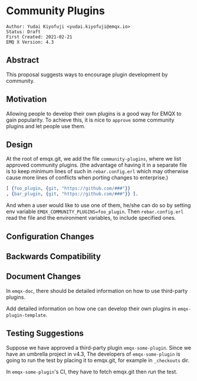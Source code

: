# Community Plugins

```
Author: Yudai Kiyofuji <yudai.kiyofuji@emqx.io>
Status: Draft
First Created: 2021-02-21
EMQ X Version: 4.3
```

## Abstract

This proposal suggests ways to encourage plugin development by community. 

## Motivation

Allowing people to develop their own plugins is a good way for EMQX to gain popularity.
To achieve this, it is nice to `approve` some community plugins and let people use them.

## Design

At the root of emqx.git, we add the file `community-plugins`, 
where we list approved community plugins.
(the advantage of having it in a separate file is to keep minimum lines of such in `rebar.config.erl`
which may otherwise cause more lines of conflicts when porting changes to enterprise.)

```erlang
[ {foo_plugin, {git, "https://github.com/###"}}
, {bar_plugin, {git, "https://github.com/###"}} ].
```

And when a user would like to use one of them, 
he/she can do so by setting env variable `EMQX_COMMUNITY_PLUGINS=foo_plugin`.
Then `rebar.config.erl` read the file and the environment variables, to include specified ones.

 ## Configuration Changes



 ## Backwards Compatibility


 ## Document Changes

In `emqx-doc`, there should be detailed information
on how to use third-party plugins.

Add detailed information on how one can develop their own plugins
in `emqx-plugin-template`.

 ## Testing Suggestions

Suppose we have approved a third-party plugin `emqx-some-plugin`.
Since we have an umbrella project in v4.3, 
The developers of `emqx-some-plugin` is going to run the test
by placing it to emqx.git, for example in `_checkouts` dir.

In `emqx-some-plugin`'s CI, they have to fetch emqx.git then run the test.
